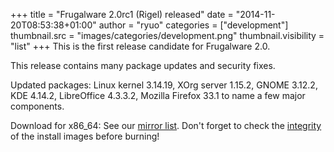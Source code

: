 +++
title = "Frugalware 2.0rc1 (Rigel) released"
date = "2014-11-20T08:53:38+01:00"
author = "ryuo"
categories = ["development"]
thumbnail.src = "images/categories/development.png"
thumbnail.visibility = "list"
+++
This is the first release candidate for Frugalware 2.0.  

  

 This release contains many package updates and security fixes.  

  

 Updated packages: Linux kernel 3.14.19, XOrg server 1.15.2, GNOME 3.12.2, KDE 4.14.2, LibreOffice 4.3.3.2, Mozilla Firefox 33.1 to name a few major components.  

  

 Download for x86\_64: See our [mirror list](http://frugalware.org/download/frugalware-current-iso). Don't forget to check the [integrity](http://frugalware.org/download/frugalware-current-iso/SHA1SUMS) of the install images before burning!  
